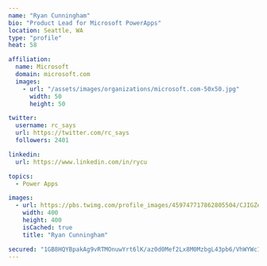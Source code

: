 ```yaml
---
name: "Ryan Cunningham"
bio: "Product Lead for Microsoft PowerApps"
location: Seattle, WA
type: "profile"
heat: 58

affiliation:
  name: Microsoft
  domain: microsoft.com
  images:
    - url: "/assets/images/organizations/microsoft.com-50x50.jpg"
      width: 50
      height: 50

twitter:
  username: rc_says
  url: https://twitter.com/rc_says
  followers: 2401

linkedin:
  url: https://www.linkedin.com/in/rycu

topics:
  - Power Apps

images:
  - url: https://pbs.twimg.com/profile_images/459747717862805504/CJIGZejd_400x400.png
    width: 400
    height: 400
    isCached: true
    title: "Ryan Cunningham"

secured: "1GB8HQYBpakAg9vRTMOnuwYrt6lK/az0d0Mef2Lx8M0MzbgL43pb6/VhWYWc1kcBitZXH8QaGzK6Qlwq7uuVib+9pur2SuI7e1ELuWMdjv8lGv2jNq2St8qfgGfRzshrRh8lERKjuHle9EOY9y7sW33FzNaYXq2y/BUpW9RQdUsKpC5WuSdcbZYCAo+n09zTnPN3VRLyuAxwUpUOETbz+NuHAViiSaBcOjPGx7+KXwv/W1kMv2gYoiEZ0Ux8+iyyheozvBcZVh6+VMh3Im33jWJan25kke3D44C1908aiMvJ1OnAn6j5/6N+xKdyRwCWLI6ZYw2Cr7WdVR9zRRi+MotSrnMasRPoRpTUlYppj0GX44BerEzCql5VRY6wN+JA50qzk3nZpc4WXFFqgVHcaXE188gSKK4XppTEQA0U48I=;1JU5xkY5v/jSxj+QjxhxSA=="
---
```



